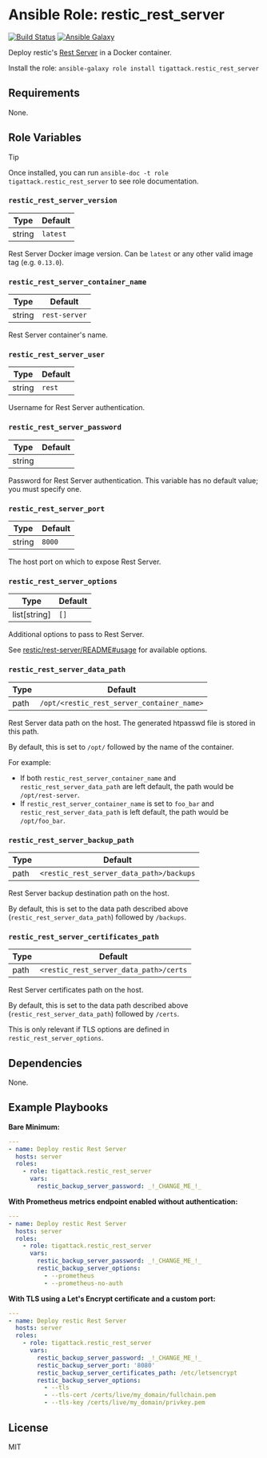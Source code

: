 # Ansible Role: restic_rest_server

[![Build Status][build_badge]][build_link]
[![Ansible Galaxy][galaxy_badge]][galaxy_link]

Deploy restic's [Rest Server](https://github.com/restic/rest-server) in a Docker container.

Install the role: `ansible-galaxy role install tigattack.restic_rest_server`

## Requirements

None.

## Role Variables

> [!TIP]
> Once installed, you can run `ansible-doc -t role tigattack.restic_rest_server` to see role documentation.

### `restic_rest_server_version`

| Type   | Default  |
|--------|----------|
| string | `latest` |

Rest Server Docker image version. Can be `latest` or any other valid image tag (e.g. `0.13.0`).

### `restic_rest_server_container_name`

| Type   | Default       |
|--------|---------------|
| string | `rest-server` |

Rest Server container's name.

### `restic_rest_server_user`

| Type   | Default |
|--------|---------|
| string | `rest`  |

Username for Rest Server authentication.

### `restic_rest_server_password`

| Type   | Default |
|--------|---------|
| string |         |

Password for Rest Server authentication. This variable has no default value; you must specify one.

### `restic_rest_server_port`

| Type   | Default |
|--------|---------|
| string | `8000`  |

The host port on which to expose Rest Server.

### `restic_rest_server_options`

| Type         | Default |
|--------------|---------|
| list[string] | `[]`    |

Additional options to pass to Rest Server.

See [restic/rest-server/README#usage](https://github.com/restic/rest-server/blob/master/README.md#usage) for available options.

### `restic_rest_server_data_path`

| Type   | Default                                    |
|--------|--------------------------------------------|
| path   | `/opt/<restic_rest_server_container_name>` |

Rest Server data path on the host. The generated htpasswd file is stored in this path.

By default, this is set to `/opt/` followed by the name of the container.

For example:
* If both `restic_rest_server_container_name` and `restic_rest_server_data_path` are left default, the path would be `/opt/rest-server`.
* If `restic_rest_server_container_name` is set to `foo_bar` and `restic_rest_server_data_path` is left default, the path would be `/opt/foo_bar`.

### `restic_rest_server_backup_path`

| Type   | Default                                  |
|--------|------------------------------------------|
| path   | `<restic_rest_server_data_path>/backups` |

Rest Server backup destination path on the host.

By default, this is set to the data path described above (`restic_rest_server_data_path`) followed by `/backups`.

### `restic_rest_server_certificates_path`

| Type   | Default                                |
|--------|----------------------------------------|
| path   | `<restic_rest_server_data_path>/certs` |

Rest Server certificates path on the host.

By default, this is set to the data path described above (`restic_rest_server_data_path`) followed by `/certs`.

This is only relevant if TLS options are defined in `restic_rest_server_options`.

## Dependencies

None.

## Example Playbooks

**Bare Minimum:**

```yml
---
- name: Deploy restic Rest Server
  hosts: server
  roles:
    - role: tigattack.restic_rest_server
      vars:
        restic_backup_server_password: _!_CHANGE_ME_!_
```

**With Prometheus metrics endpoint enabled without authentication:**

```yml
---
- name: Deploy restic Rest Server
  hosts: server
  roles:
    - role: tigattack.restic_rest_server
      vars:
        restic_backup_server_password: _!_CHANGE_ME_!_
        restic_backup_server_options:
          - --prometheus
          - --prometheus-no-auth
```

**With TLS using a Let's Encrypt certificate and a custom port:**

```yml
---
- name: Deploy restic Rest Server
  hosts: server
  roles:
    - role: tigattack.restic_rest_server
      vars:
        restic_backup_server_password: _!_CHANGE_ME_!_
        restic_backup_server_port: '8080'
        restic_backup_server_certificates_path: /etc/letsencrypt
        restic_backup_server_options:
          - --tls
          - --tls-cert /certs/live/my_domain/fullchain.pem
          - --tls-key /certs/live/my_domain/privkey.pem
```

## License

MIT

[build_badge]:  https://img.shields.io/github/actions/workflow/status/tigattack/ansible-role-restic-rest-server/test.yml?branch=main&label=Molecule%20test
[build_link]:   https://github.com/tigattack/ansible-role-restic-rest-server/actions?query=workflow:Test
[galaxy_badge]: https://img.shields.io/ansible/role/d/tigattack/restic-rest-server
[galaxy_link]:  https://galaxy.ansible.com/tigattack/restic-rest-server
